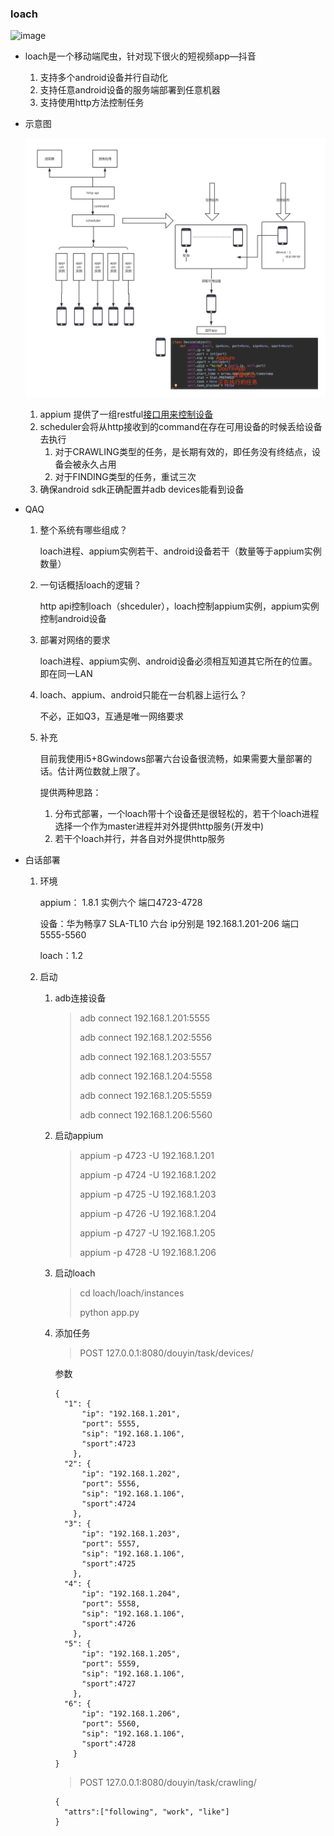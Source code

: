 ### loach

![image](https://github.com/daxingshen/imgines/blob/master/3%202.gif)
- loach是一个移动端爬虫，针对现下很火的短视频app—抖音

  1. 支持多个android设备并行自动化
  2. 支持任意android设备的服务端部署到任意机器
  3. 支持使用http方法控制任务

- 示意图

  ![](https://github.com/daxingshen/imgines/raw/master/loach_示意图修正.png)

  1. appium 提供了一组restful[接口用来控制设备](https://github.com/SeleniumHQ/selenium/wiki/JsonWireProtocol#session-1)
  2. scheduler会将从http接收到的command在存在可用设备的时候丢给设备去执行
     1. 对于CRAWLING类型的任务，是长期有效的，即任务没有终结点，设备会被永久占用
     2. 对于FINDING类型的任务，重试三次
  3. 确保android sdk正确配置并adb devices能看到设备

- QAQ

  1. 整个系统有哪些组成？

     loach进程、appium实例若干、android设备若干（数量等于appium实例数量）

  2. 一句话概括loach的逻辑？

     http api控制loach（shceduler），loach控制appium实例，appium实例控制android设备

  3. 部署对网络的要求

     loach进程、appium实例、android设备必须相互知道其它所在的位置。即在同一LAN

  4. loach、appium、android只能在一台机器上运行么？

     不必，正如Q3，互通是唯一网络要求

  5. 补充

     目前我使用i5+8Gwindows部署六台设备很流畅，如果需要大量部署的话。估计两位数就上限了。

     提供两种思路：

     1. 分布式部署，一个loach带十个设备还是很轻松的，若干个loach进程选择一个作为master进程并对外提供http服务(开发中)
     2. 若干个loach并行，并各自对外提供http服务

- 白话部署

     1. 环境

        appium： 1.8.1 实例六个 端口4723-4728

        设备：华为畅享7 SLA-TL10 六台 ip分别是 192.168.1.201-206 端口 5555-5560

        loach：1.2

     2. 启动

        1. adb连接设备

           > adb connect 192.168.1.201:5555
           >
           > adb connect 192.168.1.202:5556
           >
           > adb connect 192.168.1.203:5557
           >
           > adb connect 192.168.1.204:5558
           >
           > adb connect 192.168.1.205:5559
           >
           > adb connect 192.168.1.206:5560

        2. 启动appium

           > appium -p 4723 -U 192.168.1.201
           >
           > appium -p 4724 -U 192.168.1.202
           >
           > appium -p 4725 -U 192.168.1.203
           >
           > appium -p 4726 -U 192.168.1.204
           >
           > appium -p 4727 -U 192.168.1.205
           >
           > appium -p 4728 -U 192.168.1.206

        3. 启动loach

           > cd loach/loach/instances
           >
           > python app.py

        4. 添加任务

           >  POST 127.0.0.1:8080/douyin/task/devices/

           参数

           ```
           {
             "1": {
                 "ip": "192.168.1.201",
                 "port": 5555,
                 "sip": "192.168.1.106",
                 "sport":4723
               },
             "2": {
                 "ip": "192.168.1.202",
                 "port": 5556,
                 "sip": "192.168.1.106",
                 "sport":4724
               },
             "3": {
                 "ip": "192.168.1.203",
                 "port": 5557,
                 "sip": "192.168.1.106",
                 "sport":4725
               },
             "4": {
                 "ip": "192.168.1.204",
                 "port": 5558,
                 "sip": "192.168.1.106",
                 "sport":4726
               },
             "5": {
                 "ip": "192.168.1.205",
                 "port": 5559,
                 "sip": "192.168.1.106",
                 "sport":4727
               },
             "6": {
                 "ip": "192.168.1.206",
                 "port": 5560,
                 "sip": "192.168.1.106",
                 "sport":4728
               }
           }
           ```

           > POST 127.0.0.1:8080/douyin/task/crawling/

           ```
           {
             "attrs":["following", "work", "like"]
           }
           ```

           



     

        

   
     



